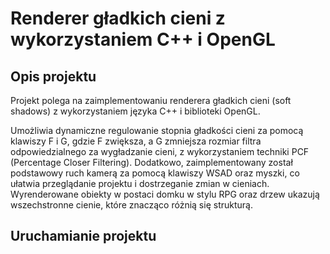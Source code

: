 # Renderer gładkich cieni z wykorzystaniem C++ i OpenGL

## Opis projektu
Projekt polega na zaimplementowaniu renderera gładkich cieni (soft shadows) z wykorzystaniem języka C++ i biblioteki OpenGL. 

Umożliwia dynamiczne regulowanie stopnia gładkości cieni za pomocą klawiszy F i G, gdzie F zwiększa, a G zmniejsza rozmiar filtra odpowiedzialnego za wygładzanie cieni, z wykorzystaniem techniki PCF (Percentage Closer Filtering). Dodatkowo, zaimplementowany został podstawowy ruch kamerą za pomocą klawiszy WSAD oraz myszki, co ułatwia przeglądanie projektu i dostrzeganie zmian w cieniach. Wyrenderowane obiekty w postaci domku w stylu RPG oraz drzew ukazują wszechstronne cienie, które znacząco różnią się strukturą.

## Uruchamianie projektu

